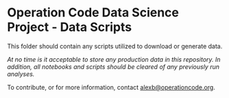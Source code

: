 # Operation Code Data Science Project - Data Scripts

This folder should contain any scripts utilized to download or generate data.

*At no time is it acceptable to store any production data in this repository. In addition, all notebooks and scripts should be cleared of any previously run analyses.*

To contribute, or for more information, contact alexb@operationcode.org.